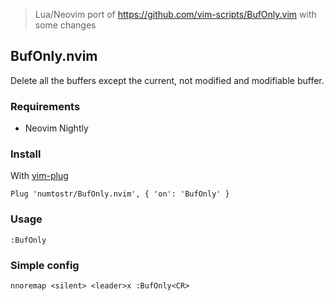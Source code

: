 > Lua/Neovim port of https://github.com/vim-scripts/BufOnly.vim with some changes

## BufOnly.nvim

Delete all the buffers except the current, not modified and modifiable buffer.

### Requirements

-   Neovim Nightly

### Install

With [vim-plug](https://github.com/junegunn/vim-plug)

```vim
Plug 'numtostr/BufOnly.nvim', { 'on': 'BufOnly' }
```

### Usage

```
:BufOnly
```

### Simple config

```vim
nnoremap <silent> <leader>x :BufOnly<CR>
```

